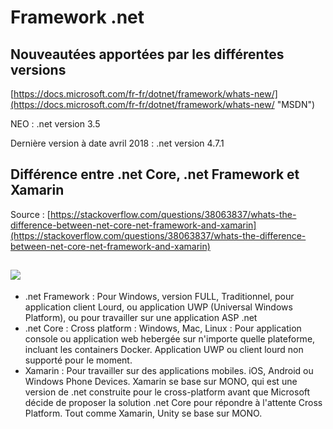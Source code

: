 # Framework .net

## Nouveautées apportées par les différentes versions

[https://docs.microsoft.com/fr-fr/dotnet/framework/whats-new/](https://docs.microsoft.com/fr-fr/dotnet/framework/whats-new/ "MSDN")

NEO : .net version 3.5

Dernière version à date avril 2018 : .net version 4.7.1

## Différence entre .net Core, .net Framework et Xamarin

Source : [https://stackoverflow.com/questions/38063837/whats-the-difference-between-net-core-net-framework-and-xamarin](https://stackoverflow.com/questions/38063837/whats-the-difference-between-net-core-net-framework-and-xamarin)

## ![](https://i.stack.imgur.com/sw8Ln.png)

* .net Framework : Pour Windows, version FULL, Traditionnel, pour application client Lourd, ou application UWP \(Universal Windows Platform\), ou pour travailler sur une application ASP .net
* .net Core : Cross platform : Windows, Mac, Linux : Pour application console ou application web hebergée sur n'importe quelle plateforme, incluant les containers Docker. Application UWP ou client lourd non supporté pour le moment.
* Xamarin : Pour travailler sur des applications mobiles. iOS, Android ou Windows Phone Devices. Xamarin se base sur MONO, qui est une version de .net construite pour le cross-platform avant que Microsoft décide de proposer la solution .net Core pour répondre à l'attente Cross Platform. Tout comme Xamarin, Unity se base sur MONO.



